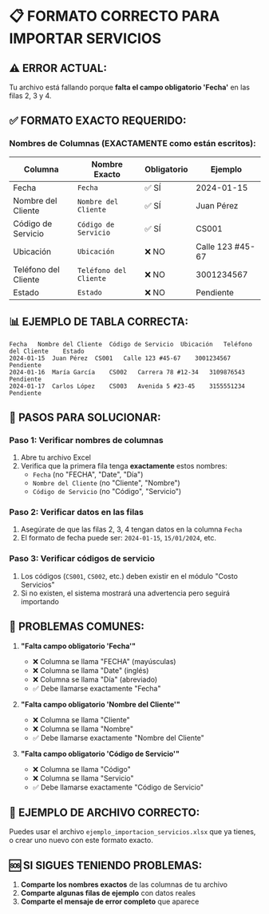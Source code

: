 # 📋 FORMATO CORRECTO PARA IMPORTAR SERVICIOS

## ⚠️ ERROR ACTUAL:
Tu archivo está fallando porque **falta el campo obligatorio 'Fecha'** en las filas 2, 3 y 4.

## ✅ FORMATO EXACTO REQUERIDO:

### **Nombres de Columnas (EXACTAMENTE como están escritos):**

| Columna | Nombre Exacto | Obligatorio | Ejemplo |
|---------|---------------|-------------|---------|
| Fecha | `Fecha` | ✅ SÍ | 2024-01-15 |
| Nombre del Cliente | `Nombre del Cliente` | ✅ SÍ | Juan Pérez |
| Código de Servicio | `Código de Servicio` | ✅ SÍ | CS001 |
| Ubicación | `Ubicación` | ❌ NO | Calle 123 #45-67 |
| Teléfono del Cliente | `Teléfono del Cliente` | ❌ NO | 3001234567 |
| Estado | `Estado` | ❌ NO | Pendiente |

## 📊 EJEMPLO DE TABLA CORRECTA:

```
Fecha	Nombre del Cliente	Código de Servicio	Ubicación	Teléfono del Cliente	Estado
2024-01-15	Juan Pérez	CS001	Calle 123 #45-67	3001234567	Pendiente
2024-01-16	María García	CS002	Carrera 78 #12-34	3109876543	Pendiente
2024-01-17	Carlos López	CS003	Avenida 5 #23-45	3155551234	Pendiente
```

## 🔧 PASOS PARA SOLUCIONAR:

### **Paso 1: Verificar nombres de columnas**
1. Abre tu archivo Excel
2. Verifica que la primera fila tenga **exactamente** estos nombres:
   - `Fecha` (no "FECHA", "Date", "Día")
   - `Nombre del Cliente` (no "Cliente", "Nombre")
   - `Código de Servicio` (no "Código", "Servicio")

### **Paso 2: Verificar datos en las filas**
1. Asegúrate de que las filas 2, 3, 4 tengan datos en la columna `Fecha`
2. El formato de fecha puede ser: `2024-01-15`, `15/01/2024`, etc.

### **Paso 3: Verificar códigos de servicio**
1. Los códigos (`CS001`, `CS002`, etc.) deben existir en el módulo "Costo Servicios"
2. Si no existen, el sistema mostrará una advertencia pero seguirá importando

## 🚨 PROBLEMAS COMUNES:

1. **"Falta campo obligatorio 'Fecha'"**
   - ❌ Columna se llama "FECHA" (mayúsculas)
   - ❌ Columna se llama "Date" (inglés)
   - ❌ Columna se llama "Día" (abreviado)
   - ✅ Debe llamarse exactamente "Fecha"

2. **"Falta campo obligatorio 'Nombre del Cliente'"**
   - ❌ Columna se llama "Cliente"
   - ❌ Columna se llama "Nombre"
   - ✅ Debe llamarse exactamente "Nombre del Cliente"

3. **"Falta campo obligatorio 'Código de Servicio'"**
   - ❌ Columna se llama "Código"
   - ❌ Columna se llama "Servicio"
   - ✅ Debe llamarse exactamente "Código de Servicio"

## 📝 EJEMPLO DE ARCHIVO CORRECTO:

Puedes usar el archivo `ejemplo_importacion_servicios.xlsx` que ya tienes, o crear uno nuevo con este formato exacto.

## 🆘 SI SIGUES TENIENDO PROBLEMAS:

1. **Comparte los nombres exactos** de las columnas de tu archivo
2. **Comparte algunas filas de ejemplo** con datos reales
3. **Comparte el mensaje de error completo** que aparece 